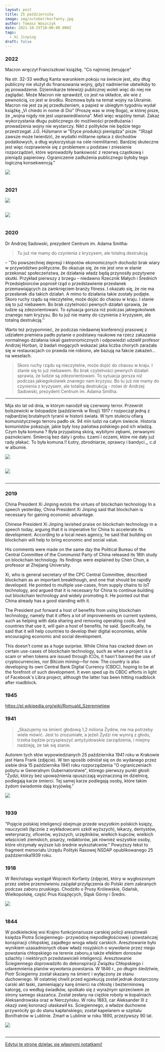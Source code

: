 ```yaml
---
layout: post
title: 25 października
image: img/october/korfanty.jpg
author: Tomasz Waszczyk
date: 2021-10-25T10:00:00.000Z
tags:
  - Xi Jinping
draft: false
---
```


### 2022

Macron wręczył Franciszkowi książkę. "Co najmniej żenujące”

Na str. 32-33 według Kanta warunkiem pokoju na świecie jest, aby dług publiczny nie służył do finansowania wojny, gdyż nadmiernie ułatwiłoby to jej prowadzenie. Dziennikarze telewizji publicznej woleli więc do niej nie zaglądać.
Może Macron nie sprawdził, co jest na okładce, ale wie z pewnością, co jest w środku. Rozmowa była na temat wojny na Ukrainie. Macron nie jest za jej przedłużeniem, a papież w ubiegłym tygodniu wydał książkę „Vi chiedo in nome di Dio” (Proszę was w imię Boga), w której pisze, że „wojna nigdy nie jest usprawiedliwiona”. Mieli więc wspólny temat.
Zakaz wykorzystania długu publicznego do możliwości przedłużania i prowadzenia wojny nie wystarczy. Nikt z polityków nie będzie tego przestrzegał. J.G. Hülsmann w "Etyce produkcji pieniądza" pisze: "(Rząd zawsze może twierdzić, że wydatki militarne opłaca z dochodów podatkowych, a dług wykorzystuje na cele niemilitarne). Bardziej skuteczne jest więc rozprawienie się z problemem u podstaw i zniesienie rozporządzeń, które wprowadziły bankowość z rezerwą cząstkową i pieniądz papierowy. Ograniczenie zadłużenia publicznego byłoby tego logiczną konsekwencją."

<img src="./img/october/conajmniejzenujace.jpg"><br><br>

### 2021

<img src="./img/october/barrons.jpeg"><br><br>

<img src="./img/october/sasininflacja.jpeg"><br><br>

### 2020

Dr Andrzej Sadowski, prezydent Centrum im. Adama Smitha:

> Tu już nie mamy do czynienia z kryzysem, ale totalną destrukcją

– ''Do powszechnej depresji i kłopotów ekonomicznych dochodzi brak wiary w przywództwo polityczne. Bo okazuje się, że nie jest ono w stanie przekonać społeczeństwa, że działania władz będą przynosiły pozytywne skutki. Przykład pierwszy z brzegu – niedawno Rzecznik Małych i Średnich Przedsiębiorców poprosił rząd o przedstawienie przesłanek przemawiających za zamknięciem branży fitness. I okazało się, że nie ma przesłanek dla takich działań. A mimo to działania takie zostały podjęte. Skoro ruchy rządu są nieczytelne, może dojść do chaosu w kraju. I stanie się to już niebawem. Bo brak czytelności pewnych działań sprawia, że ludzie są zdezorientowani. To sytuacja gorsza niż podczas jakiegokolwiek znanego nam kryzysu. Bo tu już nie mamy do czynienia z kryzysem, ale totalną destrukcją.''

Warto też przypomnieć, że podczas niedawnej konferencji prasowej z udziałem premiera padło pytanie o podstawy naukowe na rzecz zakazania normalnego działania lokali gastronomicznych i odpowiedzi udzielił profesor Andrzej Horban, iż badań mogących wskazać jaka liczba chorych zarażała się w restauracjach co prawda nie robiono, ale bazują na fakcie zakażeń... na weselach.

> Skoro ruchy rządu są nieczytelne, może dojść do chaosu w kraju. I stanie się to już niebawem. Bo brak czytelności pewnych działań sprawia, że ludzie są zdezorientowani. To sytuacja gorsza niż podczas jakiegokolwiek znanego nam kryzysu. Bo tu już nie mamy do czynienia z kryzysem, ale totalną destrukcją - mówi dr Andrzej Sadowski, prezydent Centrum im. Adama Smitha.

---

Mija sto lat od dnia, w którym narodził się czerwony terror. Przewrót bolszewicki w listopadzie (październik w Rosji) 1917 r rozpoczął jedną z najbardziej brutalnych tyranii w historii świata. W tym stuleciu ofiarą komunistycznego terroru padło ok. 94 mln ludzi na całym świecie. Historia komunistów pokazuje, jakie były losy państwa polskiego pod ich wladzą. Czym była komuna ? Była przypaloną skórą, wybitymi zębami, zerwanymi paznokciami. Śmiercią bez daty i grobu. Łzami i oczami, które nie dały już rady płakać. To była komuna.!! Łotry, zbrodniarze, oprawcy i bandyci.,, c.d w albumie.

<img src="./img/october/bolszewizm.jpg"><br><br>

<img src="./img/october/pokojhahaha.jpg"><br><br>

---

### 2019

China President Xi Jinping extols the virtues of blockchain technology
In a speech yesterday, China President Xi Jinping said that blockchain is necessary for gaining economic advantage.

Chinese President Xi Jinping lavished praise on blockchain technology in a speech today, arguing that it is imperative for China to accelerate its development. According to a local news agency, he said that building on blockchain will help to bring economic and social value.

His comments were made on the same day the Political Bureau of the Central Committee of the Communist Party of China released its 18th study on blockchain technology. Its findings were explained by Chen Chun, a professor at Zhejiang University.

Xi, who is general secretary of the CPC Central Committee, described blockchain as an important breakthough, and one that should be rapidly developed. He pointed to multiple use-cases, from supply chains to IoT technology, and argued that it is necessary for China to continue building out blockchain technology and widely promoting it. He pointed out that China already has a good standing with it.

The President put forward a host of benefits from using blockchain technology, namely that it offers a lot of improvements on current systems, such as helping with data sharing and removing operating costs. And countries that use it, will gain a host of benefits, he said. Specifically, he said that it will help countries to develop their digital economies, while encouraging economic and social development.

This doesn't come as a huge surprise. While China has cracked down on certain use-cases of blockchain technology, such as when a project is a scam or when tokens are issued through ICOs, it hasn't banned the use of cryptocurrencies, nor Bitcoin mining—for now. The country is also developing its own Central Bank Digital Currency (CBDC), hoping to be at the forefront of such development. It even sped up its CBDC efforts in light of Facebook's Libra project, although the latter has been hitting roadblock after roadblock.

### 1945

https://pl.wikipedia.org/wiki/Romuald_Szeremietiew

### 1941

> „Skazujemy na śmierć głodową 1,2 miliona Żydów, nie ma potrzeby wiele mówić. Jest to zrozumiałe, a jeżeli Żydzi nie wymrą z głodu, trzeba będzie przyspieszyć antyżydowskie zarządzenia, i miejmy nadzieję, że tak się stanie.

Autorem tych słów wypowiedzianych 25 października 1941 roku w Krakowie jest Hans Frank (zdjęcie). W ten sposób odniósł się on do wydanego przez siebie dnia 15 października 1941 roku rozporządzenia "O ograniczeniach pobytu w Generalnym Gubernatorstwie", którego pierwszy punkt głosił:
"Żydzi, którzy bez upoważnienia
opuszczają wyznaczoną im dzielnicę,
podlegają karze śmierci. Tej samej karze
podlegają osoby, które takim żydom
świadomie dają kryjówkę."

<img src="./img/october/hansfrank.jpg"><br><br>

### 1939

"Pojęcie polskiej inteligencji obejmuje
przede wszystkim polskich księży, nauczycieli (łącznie z wykładowcami szkół wyższych), lekarzy, dentystów, weterynarzy, oficerów, wyższych, urzędników, wielkich kupców, wielkich właścicieli ziemskich, pisarzy, redaktorów, jak również wszystkie osoby, które otrzymały wyższe lub średnie wykształcenie."
Powyższy tekst to fragment memoriału Urzędu Polityki Rasowej NSDAP opublikowanego 25 października1939 roku.

### 1918

W Reichstagu wystąpił Wojciech Korfanty (zdjęcie), który w wygłoszonym przez siebie przemówieniu zażądał przyłączenia do Polski ziem zabranych podczas zaboru pruskiego. Chodziło o Prusy Królewskie, Gdańsk, Wielkopolskę, część Prus Książęcych,  Śląsk Górny i Średni.

<img src="./img/october/korfanty.jpg"/><br><br>

### 1844

W podkieleckiej wsi Krajno funkcjonariusze carskiej policji aresztowali księdza Piotra Ściegiennego- przywódcę niepodległościowej i powstańczej konspiracji chłopskiej, zajadłego wroga władz carskich.
Aresztowanie było wynikiem uzasadnionych obaw władz rosyjskich o wywołanie przez niego powstania chłopskiego na terenie zaboru,a także efektem donosów szlachty i niektórych przedstawicieli inteligencji.
Aresztowanie Ściegiennego doprowadziło do dekonspiracji Związku Chłopskiego i udaremnienia planów wywołania powstania.
W 1846 r., po długim śledztwie, Piotr Ściegienny został skazany na śmierć i
wyłączony ze stanu duchownego. W ostatniej chwili przed egzekucją został jednak dostarczony carski akt łaski, zamieniający karę śmierci na chłostę i bezterminową katorgę, co według świadków, spotkało się z wyraźnym sprzeciwem ze strony samego skazańca. Został zesłany na  ciężkie roboty w kopalniach Aleksandrowska oraz w Nerczyńsku. W  roku 1883, car Aleksander III z okazji swej koronacji ułaskawił ks. Ściegiennego, a władze duchowne przywróciły go do stanu kapłańskiego; został kapelanem w szpitalu Bonifratrów w Lublinie.
Zmarł w Lublinie w roku 1890, przeżywszy 90 lat.

<img src="./img/october/sciegienny.jpg"/><br><br>

---

<a href="https://github.com/TomaszWaszczyk/historia.waszczyk.com/edit/master/src/content/october-25.md" target="_blank">Edytuj tę stronę dzieląc się własnymi notatkami!</a>
